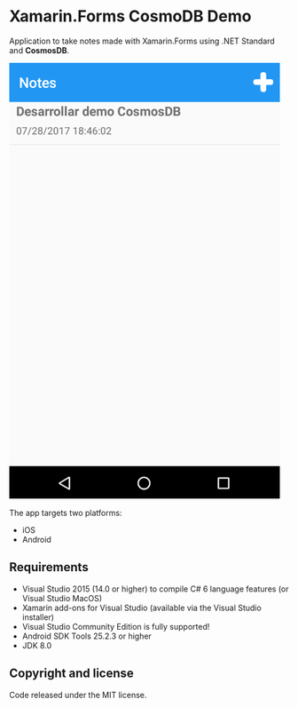 # Xamarin.Forms CosmoDB Demo

Application to take notes made with Xamarin.Forms using .NET Standard and **CosmosDB**.

![](notes-cosmosdb.png)

The app targets two platforms:

- iOS
- Android

## Requirements

- Visual Studio 2015 (14.0 or higher) to compile C# 6 language features (or Visual Studio MacOS)
- Xamarin add-ons for Visual Studio (available via the Visual Studio installer)
- Visual Studio Community Edition is fully supported!
- Android SDK Tools 25.2.3 or higher
- JDK 8.0


## Copyright and license

Code released under the MIT license.